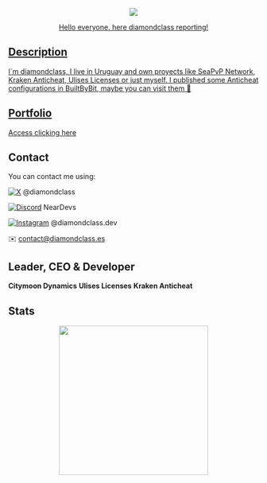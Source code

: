 <p align="center">
<a href="https://github.com/diamondclass">
    <img src="https://komarev.com/ghpvc/?username=diamondclass&color=00bfff">
</p>

<p align="center">Hello everyone, here diamondclass reporting!<p>

## Description
I´m diamondclass, I live in Uruguay and own proyects like SeaPvP Network, Kraken Anticheat, Ulises Licenses or just myself.
I published some Anticheat configurations in BuiltByBit, maybe you can visit them 👀

## Portfolio
[Access clicking here](https://docs.google.com/document/d/1ILzudij80kbIaLqabxQuPNVLXTAD-QB3LEoCPHfQBwY)

## Contact
You can contact me using:

[![X](https://img.shields.io/badge/X-000000?style=for-the-badge&logo=twitter&logoColor=white)](https://x.com/diamondclass) @diamondclass

[![Discord](https://img.shields.io/badge/Discord-5865F2?style=for-the-badge&logo=discord&logoColor=white)](https://discord.gg/tCSuxVswUA) NearDevs

[![Instagram](https://img.shields.io/badge/Instagram-E4405F?style=for-the-badge&logo=instagram&logoColor=white)](https://instagram.com/diamondclass.dev) @diamondclass.dev

✉️ [contact@diamondclass.es](contact@diamondclass.es) 

## Leader, CEO & Developer
<b>Citymoon Dynamics</b>
<b>Ulises Licenses</b>
<b>Kraken Anticheat</b>

## Stats
<div align="center">

  <img height="300em" src="https://github-readme-stats.vercel.app/api?username=diamondclass&theme=dark&show_icons=true" />

</div>

